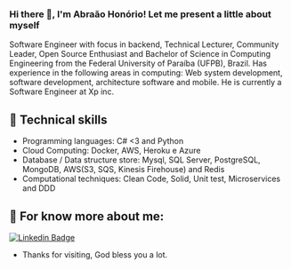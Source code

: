 ### Hi there 👋, I'm Abraão Honório! Let me present a little about myself

Software Engineer with focus in backend, Technical Lecturer, Community Leader, Open Source Enthusiast and Bachelor of Science in Computing Engineering from the Federal University of Paraíba (UFPB), Brazil. Has experience in the following areas in computing: Web system development, software development, architecture software and mobile. He is currently a Software Engineer at Xp inc. 

## :triangular_flag_on_post: Technical skills
- Programming languages: C# <3 and Python
- Cloud Computing: Docker, AWS, Heroku e Azure
- Database / Data structure store: Mysql, SQL Server, PostgreSQL, MongoDB, AWS(S3, SQS, Kinesis Firehouse) and Redis
- Computational techniques: Clean Code, Solid, Unit test, Microservices and DDD

## 💬 For know more about me:

[![Linkedin Badge](https://img.shields.io/badge/-LinkedIn-blue?style=flat-square&logo=Linkedin&logoColor=white&link=https://www.linkedin.com/in/abraaohonorio/)](https://www.linkedin.com/in/abraaohonorio/)

- Thanks for visiting, God bless you a lot. 
<!--
**AbraaoHonorio/AbraaoHonorio** is a ✨ _special_ ✨ repository because its `README.md` (this file) appears on your GitHub profile.

Here are some ideas to get you started:

- 🔭 I’m currently working on ...
- 🌱 I’m currently learning ...
- 👯 I’m looking to collaborate on ...
- 🤔 I’m looking for help with ...
- 💬 Ask me about ...
- 📫 How to reach me: ...
- 😄 Pronouns: ...
- ⚡ Fun fact: ...
-->
